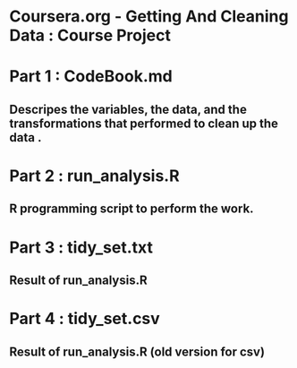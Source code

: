 # Coursera.org - Getting And Cleaning Data : Course Project

# Part 1 : CodeBook.md
## Descripes the variables, the data, and the transformations that performed to clean up the data .

# Part 2 : run_analysis.R
## R programming script to perform the work.

# Part 3 : tidy_set.txt
## Result of run_analysis.R

# Part 4 : tidy_set.csv
## Result of run_analysis.R (old version for csv)

